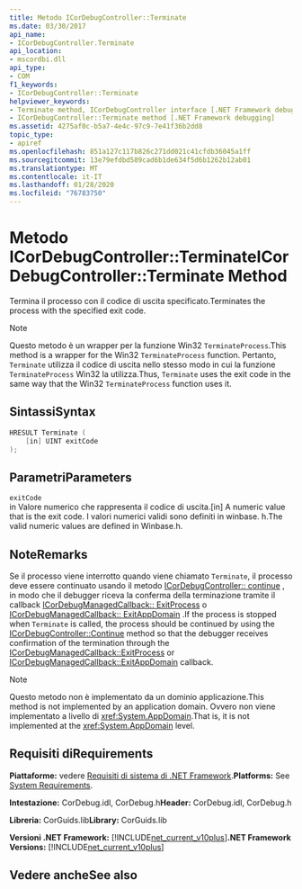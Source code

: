 ```yaml
---
title: Metodo ICorDebugController::Terminate
ms.date: 03/30/2017
api_name:
- ICorDebugController.Terminate
api_location:
- mscordbi.dll
api_type:
- COM
f1_keywords:
- ICorDebugController::Terminate
helpviewer_keywords:
- Terminate method, ICorDebugController interface [.NET Framework debugging]
- ICorDebugController::Terminate method [.NET Framework debugging]
ms.assetid: 4275af0c-b5a7-4e4c-97c9-7e41f36b2dd8
topic_type:
- apiref
ms.openlocfilehash: 851a127c117b826c271dd021c41cfdb36045a1ff
ms.sourcegitcommit: 13e79efdbd589cad6b1de634f5d6b1262b12ab01
ms.translationtype: MT
ms.contentlocale: it-IT
ms.lasthandoff: 01/28/2020
ms.locfileid: "76783750"
---
```

# <a name="icordebugcontrollerterminate-method"></a><span data-ttu-id="3f1b2-102">Metodo ICorDebugController::Terminate</span><span class="sxs-lookup"><span data-stu-id="3f1b2-102">ICorDebugController::Terminate Method</span></span>
<span data-ttu-id="3f1b2-103">Termina il processo con il codice di uscita specificato.</span><span class="sxs-lookup"><span data-stu-id="3f1b2-103">Terminates the process with the specified exit code.</span></span>  
  
> [!NOTE]
> <span data-ttu-id="3f1b2-104">Questo metodo è un wrapper per la funzione Win32 `TerminateProcess`.</span><span class="sxs-lookup"><span data-stu-id="3f1b2-104">This method is a wrapper for the Win32 `TerminateProcess` function.</span></span> <span data-ttu-id="3f1b2-105">Pertanto, `Terminate` utilizza il codice di uscita nello stesso modo in cui la funzione `TerminateProcess` Win32 la utilizza.</span><span class="sxs-lookup"><span data-stu-id="3f1b2-105">Thus, `Terminate` uses the exit code in the same way that the Win32 `TerminateProcess` function uses it.</span></span>  
  
## <a name="syntax"></a><span data-ttu-id="3f1b2-106">Sintassi</span><span class="sxs-lookup"><span data-stu-id="3f1b2-106">Syntax</span></span>  
  
```cpp  
HRESULT Terminate (  
    [in] UINT exitCode  
);  
```  
  
## <a name="parameters"></a><span data-ttu-id="3f1b2-107">Parametri</span><span class="sxs-lookup"><span data-stu-id="3f1b2-107">Parameters</span></span>  
 `exitCode`  
 <span data-ttu-id="3f1b2-108">in Valore numerico che rappresenta il codice di uscita.</span><span class="sxs-lookup"><span data-stu-id="3f1b2-108">[in] A numeric value that is the exit code.</span></span> <span data-ttu-id="3f1b2-109">I valori numerici validi sono definiti in winbase. h.</span><span class="sxs-lookup"><span data-stu-id="3f1b2-109">The valid numeric values are defined in Winbase.h.</span></span>  
  
## <a name="remarks"></a><span data-ttu-id="3f1b2-110">Note</span><span class="sxs-lookup"><span data-stu-id="3f1b2-110">Remarks</span></span>  
 <span data-ttu-id="3f1b2-111">Se il processo viene interrotto quando viene chiamato `Terminate`, il processo deve essere continuato usando il metodo [ICorDebugController:: continue](icordebugcontroller-continue-method.md) , in modo che il debugger riceva la conferma della terminazione tramite il callback [ICorDebugManagedCallback:: ExitProcess](icordebugmanagedcallback-exitprocess-method.md) o [ICorDebugManagedCallback:: ExitAppDomain](icordebugmanagedcallback-exitappdomain-method.md) .</span><span class="sxs-lookup"><span data-stu-id="3f1b2-111">If the process is stopped when `Terminate` is called, the process should be continued by using the [ICorDebugController::Continue](icordebugcontroller-continue-method.md) method so that the debugger receives confirmation of the termination through the [ICorDebugManagedCallback::ExitProcess](icordebugmanagedcallback-exitprocess-method.md) or [ICorDebugManagedCallback::ExitAppDomain](icordebugmanagedcallback-exitappdomain-method.md) callback.</span></span>  
  
> [!NOTE]
> <span data-ttu-id="3f1b2-112">Questo metodo non è implementato da un dominio applicazione.</span><span class="sxs-lookup"><span data-stu-id="3f1b2-112">This method is not implemented by an application domain.</span></span> <span data-ttu-id="3f1b2-113">Ovvero non viene implementato a livello di <xref:System.AppDomain>.</span><span class="sxs-lookup"><span data-stu-id="3f1b2-113">That is, it is not implemented at the <xref:System.AppDomain> level.</span></span>  
  
## <a name="requirements"></a><span data-ttu-id="3f1b2-114">Requisiti di</span><span class="sxs-lookup"><span data-stu-id="3f1b2-114">Requirements</span></span>  
 <span data-ttu-id="3f1b2-115">**Piattaforme:** vedere [Requisiti di sistema di .NET Framework](../../../../docs/framework/get-started/system-requirements.md).</span><span class="sxs-lookup"><span data-stu-id="3f1b2-115">**Platforms:** See [System Requirements](../../../../docs/framework/get-started/system-requirements.md).</span></span>  
  
 <span data-ttu-id="3f1b2-116">**Intestazione:** CorDebug.idl, CorDebug.h</span><span class="sxs-lookup"><span data-stu-id="3f1b2-116">**Header:** CorDebug.idl, CorDebug.h</span></span>  
  
 <span data-ttu-id="3f1b2-117">**Libreria:** CorGuids.lib</span><span class="sxs-lookup"><span data-stu-id="3f1b2-117">**Library:** CorGuids.lib</span></span>  
  
 <span data-ttu-id="3f1b2-118">**Versioni .NET Framework:** [!INCLUDE[net_current_v10plus](../../../../includes/net-current-v10plus-md.md)]</span><span class="sxs-lookup"><span data-stu-id="3f1b2-118">**.NET Framework Versions:** [!INCLUDE[net_current_v10plus](../../../../includes/net-current-v10plus-md.md)]</span></span>  
  
## <a name="see-also"></a><span data-ttu-id="3f1b2-119">Vedere anche</span><span class="sxs-lookup"><span data-stu-id="3f1b2-119">See also</span></span>
